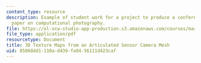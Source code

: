 ```yaml
---
content_type: resource
description: Example of student work for a project to produce a conference quality
  paper on computational photography.
file: https://ol-ocw-studio-app-production.s3.amazonaws.com/courses/mas-531-computational-camera-and-photography-fall-2009/85068dd1110ad439fa9456111d423caf_MITMAS_531F09_proj5_paper.pdf
file_type: application/pdf
resourcetype: Document
title: 3D Texture Maps from an Articulated Sensor Camera Mesh
uid: 85068dd1-110a-d439-fa94-56111d423caf
---
```

